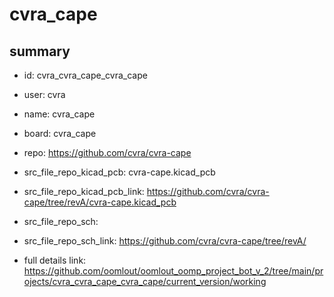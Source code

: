 # cvra_cape
 
## summary 
* id: cvra_cvra_cape_cvra_cape
* user: cvra
* name: cvra_cape
* board: cvra_cape
* repo: https://github.com/cvra/cvra-cape
* src_file_repo_kicad_pcb: cvra-cape.kicad_pcb
* src_file_repo_kicad_pcb_link: https://github.com/cvra/cvra-cape/tree/revA/cvra-cape.kicad_pcb


* src_file_repo_sch: 
* src_file_repo_sch_link: https://github.com/cvra/cvra-cape/tree/revA/
* full details link: https://github.com/oomlout/oomlout_oomp_project_bot_v_2/tree/main/projects/cvra_cvra_cape_cvra_cape/current_version/working  






